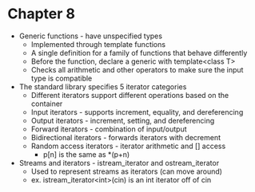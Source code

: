 # Chapter 8

- Generic functions - have unspecified types
  - Implemented through template functions
  - A single definition for a family of functions that behave differently
  - Before the function, declare a generic with template\<class T\>
  - Checks all arithmetic and other operators to make sure the input type is compatible
- The standard library specifies 5 iterator categories
  - Different iterators support different operations based on the container
  - Input iterators - supports increment, equality, and dereferencing
  - Output iterators - increment, setting, and dereferencing
  - Forward iterators - combination of input/output
  - Bidirectional iterators - forwards iterators with decrement
  - Random access iterators - iterator arithmetic and [] access
    - p[n] is the same as \*(p+n)
- Streams and iterators - istream\_iterator and ostream\_iterator
  - Used to represent streams as iterators (can move around)
  - ex. istream\_iterator\<int\>(cin) is an int iterator off of cin
